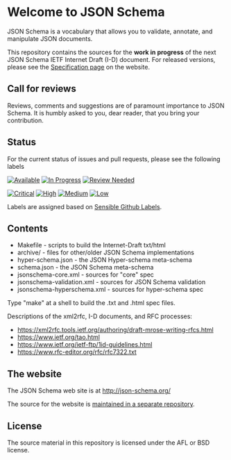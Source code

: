 # Welcome to JSON Schema

JSON Schema is a vocabulary that allows you to validate, annotate, and manipulate JSON documents.

This repository contains the sources for the **work in progress** of the next JSON Schema IETF Internet Draft (I-D) document.
For released versions, please see the [Specification page](http://json-schema.org/documentation.html) on the website.

## Call for reviews

Reviews, comments and suggestions
are of paramount importance to JSON Schema. It is humbly asked to you, dear
reader, that you bring your contribution.

## Status
For the current status of issues and pull requests, please see the following labels

[![Available](https://img.shields.io/waffle/label/json-schema-org/json-schema-spec/Status:%20Available.svg?style=flat)](https://github.com/json-schema-org/json-schema-spec/issues?q=is%3Aopen+is%3Aissue+label%3A%22Status%3A+Available%22) [![In Progress](https://img.shields.io/waffle/label/json-schema-org/json-schema-spec/Status:%20In%20Progress.svg?style=flat)](https://github.com/json-schema-org/json-schema-spec/labels/Status:%20In%20Progress) [![Review Needed](https://img.shields.io/waffle/label/json-schema-org/json-schema-spec/Status:%20Review%20Needed.svg?style=flat)](https://github.com/json-schema-org/json-schema-spec/labels/Status%3A%20Review%20Needed)

[![Critical](https://img.shields.io/waffle/label/json-schema-org/json-schema-spec/Priority:%20Critical.svg?style=flat
)](https://github.com/json-schema-org/json-schema-spec/labels/Priority%3A%20Critical) [![High](https://img.shields.io/waffle/label/json-schema-org/json-schema-spec/Priority:%20High.svg?style=flat)](https://github.com/json-schema-org/json-schema-spec/labels/Priority%3A%20High) [![Medium](https://img.shields.io/waffle/label/json-schema-org/json-schema-spec/Priority:%20Medium.svg?style=flat)](https://github.com/json-schema-org/json-schema-spec/labels/Priority%3A%20Medium) [![Low](https://img.shields.io/waffle/label/json-schema-org/json-schema-spec/Priority:%20Low.svg?style=flat)](https://github.com/json-schema-org/json-schema-spec/labels/Priority%3A%20Low) 

Labels are assigned based on [Sensible Github Labels](https://github.com/Relequestual/sensible-github-labels).

## Contents

* Makefile - scripts to build the Internet-Draft txt/html
* archive/ - files for other/older JSON Schema implementations
* hyper-schema.json - the JSON Hyper-schema meta-schema
* schema.json - the JSON Schema meta-schema
* jsonschema-core.xml - sources for "core" spec
* jsonschema-validation.xml - sources for JSON Schema validation
* jsonschema-hyperschema.xml - sources for hyper-schema spec

Type "make" at a shell to build the .txt and .html spec files.

Descriptions of the xml2rfc, I-D documents, and RFC processes:

* https://xml2rfc.tools.ietf.org/authoring/draft-mrose-writing-rfcs.html
* https://www.ietf.org/tao.html
* https://www.ietf.org/ietf-ftp/1id-guidelines.html
* https://www.rfc-editor.org/rfc/rfc7322.txt

## The website

The JSON Schema web site is at http://json-schema.org/

The source for the website is [maintained in a separate repository](https://github.com/json-schema-org/json-schema-org.github.io).

## License

The source material in this repository is licensed under the AFL or BSD license.
